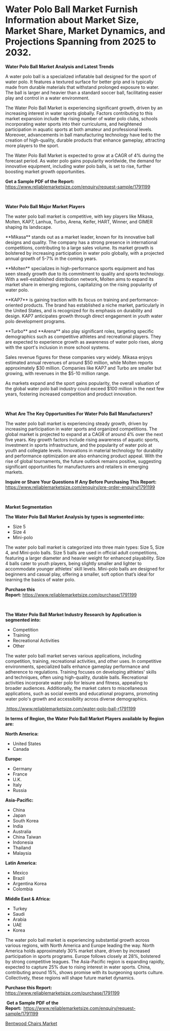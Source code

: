 <p><h1>Water Polo Ball Market Furnish Information about Market Size, Market Share, Market Dynamics, and Projections Spanning from 2025 to 2032.</h1></p><p><strong>Water Polo Ball Market Analysis and Latest Trends</strong></p>
<p><p>A water polo ball is a specialized inflatable ball designed for the sport of water polo. It features a textured surface for better grip and is typically made from durable materials that withstand prolonged exposure to water. The ball is larger and heavier than a standard soccer ball, facilitating easier play and control in a water environment.</p><p>The Water Polo Ball Market is experiencing significant growth, driven by an increasing interest in water sports globally. Factors contributing to this market expansion include the rising number of water polo clubs, schools incorporating water sports into their curriculums, and heightened participation in aquatic sports at both amateur and professional levels. Moreover, advancements in ball manufacturing technology have led to the creation of high-quality, durable products that enhance gameplay, attracting more players to the sport.</p><p>The Water Polo Ball Market is expected to grow at a CAGR of 4% during the forecast period. As water polo gains popularity worldwide, the demand for innovative equipment, including water polo balls, is set to rise, further boosting market growth opportunities.</p></p>
<p><strong>Get a Sample PDF of the Report:&nbsp;</strong> <a href="https://www.reliablemarketsize.com/enquiry/request-sample/1791199?utm_campaign=2334&utm_medium=2&utm_source=Github&utm_content=ia&utm_term=04042025&utm_id=water-polo-ball">https://www.reliablemarketsize.com/enquiry/request-sample/1791199</a></p>
<p>&nbsp;</p>
<p><strong>Water Polo Ball Major Market Players</strong></p>
<p><p>The water polo ball market is competitive, with key players like Mikasa, Molten, KAP7, Lanhua, Turbo, Arena, Keifer, HART, Winner, and GIMER shaping its landscape. </p><p>**Mikasa** stands out as a market leader, known for its innovative ball designs and quality. The company has a strong presence in international competitions, contributing to a large sales volume. Its market growth is bolstered by increasing participation in water polo globally, with a projected annual growth of 5-7% in the coming years.</p><p>**Molten** specializes in high-performance sports equipment and has seen steady growth due to its commitment to quality and sports technology. With a well-established distribution network, Molten aims to expand its market share in emerging regions, capitalizing on the rising popularity of water polo.</p><p>**KAP7** is gaining traction with its focus on training and performance-oriented products. The brand has established a niche market, particularly in the United States, and is recognized for its emphasis on durability and design. KAP7 anticipates growth through direct engagement in youth water polo development programs.</p><p>**Turbo** and **Arena** also play significant roles, targeting specific demographics such as competitive athletes and recreational players. They are expected to experience growth as awareness of water polo rises, along with the sport's inclusion in more school systems.</p><p>Sales revenue figures for these companies vary widely. Mikasa enjoys estimated annual revenues of around $50 million, while Molten reports approximately $30 million. Companies like KAP7 and Turbo are smaller but growing, with revenues in the $5-10 million range.</p><p>As markets expand and the sport gains popularity, the overall valuation of the global water polo ball industry could exceed $100 million in the next few years, fostering increased competition and product innovation.</p></p>
<p>&nbsp;</p>
<p><strong>What Are The Key Opportunities For Water Polo Ball Manufacturers?</strong></p>
<p><p>The water polo ball market is experiencing steady growth, driven by increasing participation in water sports and organized competitions. The global market is projected to expand at a CAGR of around 4% over the next five years. Key growth factors include rising awareness of aquatic sports, investment in sports infrastructure, and the popularity of water polo at youth and collegiate levels. Innovations in material technology for durability and performance optimization are also enhancing product appeal. With the rise of global tournaments, the future outlook remains positive, suggesting significant opportunities for manufacturers and retailers in emerging markets.</p></p>
<p><strong>Inquire or Share Your Questions If Any Before Purchasing This Report:</strong> <a href="https://www.reliablemarketsize.com/enquiry/pre-order-enquiry/1791199?utm_campaign=2334&utm_medium=2&utm_source=Github&utm_content=ia&utm_term=04042025&utm_id=water-polo-ball">https://www.reliablemarketsize.com/enquiry/pre-order-enquiry/1791199</a></p>
<p>&nbsp;</p>
<p><strong>Market Segmentation</strong></p>
<p><strong>The Water Polo Ball Market Analysis by types is segmented into:</strong></p>
<p><ul><li>Size 5</li><li>Size 4</li><li>Mini-polo</li></ul></p>
<p><p>The water polo ball market is categorized into three main types: Size 5, Size 4, and Mini-polo balls. Size 5 balls are used in official adult competitions, featuring a larger diameter and heavier weight for enhanced playability. Size 4 balls cater to youth players, being slightly smaller and lighter to accommodate younger athletes' skill levels. Mini-polo balls are designed for beginners and casual play, offering a smaller, soft option that’s ideal for learning the basics of water polo.</p></p>
<p><strong>Purchase this Report:&nbsp;</strong><a href="https://www.reliablemarketsize.com/purchase/1791199?utm_campaign=2334&utm_medium=2&utm_source=Github&utm_content=ia&utm_term=04042025&utm_id=water-polo-ball">https://www.reliablemarketsize.com/purchase/1791199</a></p>
<p>&nbsp;</p>
<p><strong>The Water Polo Ball Market Industry Research by Application is segmented into:</strong></p>
<p><ul><li>Competition</li><li>Training</li><li>Recreational Activities</li><li>Other</li></ul></p>
<p><p>The water polo ball market serves various applications, including competition, training, recreational activities, and other uses. In competitive environments, specialized balls enhance gameplay performance and adherence to regulations. Training focuses on developing athletes' skills and techniques, often using high-quality, durable balls. Recreational activities incorporate water polo for leisure and fitness, appealing to broader audiences. Additionally, the market caters to miscellaneous applications, such as social events and educational programs, promoting water polo's growth and accessibility across diverse demographics.</p></p>
<p><a href="https://www.reliablemarketsize.com/water-polo-ball-r1791199?utm_campaign=2334&utm_medium=2&utm_source=Github&utm_content=ia&utm_term=04042025&utm_id=water-polo-ball">&nbsp;https://www.reliablemarketsize.com/water-polo-ball-r1791199</a></p>
<p><strong>In terms of Region, the Water Polo Ball Market Players available by Region are:</strong></p>
<p>
    <p> <strong> North America: </strong>
        <ul>
            <li>United States</li>
            <li>Canada</li>
        </ul>
        </p> 
    <p> <strong> Europe: </strong>
        <ul>
            <li>Germany</li>
            <li>France</li>
            <li>U.K.</li>
            <li>Italy</li>
            <li>Russia</li>
        </ul>
        </p> 
    <p> <strong> Asia-Pacific: </strong>
        <ul>
            <li>China</li>
            <li>Japan</li>
            <li>South Korea</li>
            <li>India</li>
            <li>Australia</li>
            <li>China Taiwan</li>
            <li>Indonesia</li>
            <li>Thailand</li>
            <li>Malaysia</li>
        </ul>
        </p> 
    <p> <strong> Latin America: </strong>
        <ul>
            <li>Mexico</li>
            <li>Brazil</li>
            <li>Argentina Korea</li>
            <li>Colombia</li>
        </ul>
        </p> 
    <p> <strong> Middle East & Africa: </strong>
        <ul>
            <li>Turkey</li>
            <li>Saudi</li>
            <li>Arabia</li>
            <li>UAE</li>
            <li>Korea</li>
        </ul>
    </p>
    </p>
<p><p>The water polo ball market is experiencing substantial growth across various regions, with North America and Europe leading the way. North America holds approximately 30% market share, driven by increased participation in sports programs. Europe follows closely at 28%, bolstered by strong competitive leagues. The Asia-Pacific region is expanding rapidly, expected to capture 25% due to rising interest in water sports. China, contributing around 15%, shows promise with its burgeoning sports culture. Collectively, these regions will shape future market dynamics.</p></p>
<p><strong>Purchase this Report: </strong><a href="https://www.reliablemarketsize.com/purchase/1791199?utm_campaign=2334&utm_medium=2&utm_source=Github&utm_content=ia&utm_term=04042025&utm_id=water-polo-ball">https://www.reliablemarketsize.com/purchase/1791199</a></p>
<p>&nbsp;<strong>Get a Sample PDF of the Report:&nbsp;&nbsp;</strong><a href="https://www.reliablemarketsize.com/enquiry/request-sample/1791199?utm_campaign=2334&utm_medium=2&utm_source=Github&utm_content=ia&utm_term=04042025&utm_id=water-polo-ball">https://www.reliablemarketsize.com/enquiry/request-sample/1791199</a></p>
<p><strong></strong></p>
<p><p><a href="https://github.com/suleimannichelle7/Market-Research-Report-List-1/blob/main/bentwood-chairs-market.md?utm_campaign=2334&utm_medium=2&utm_source=Github&utm_content=ia&utm_term=04042025&utm_id=water-polo-ball">Bentwood Chairs Market</a></p></p>